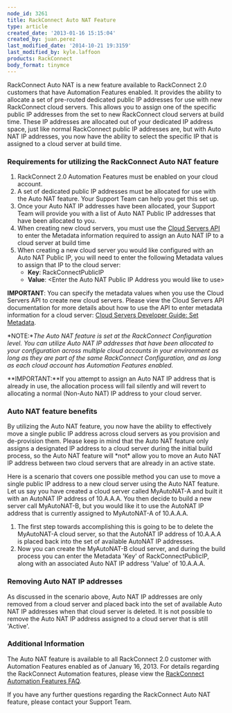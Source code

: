 ```yaml
---
node_id: 3261
title: RackConnect Auto NAT Feature
type: article
created_date: '2013-01-16 15:15:04'
created_by: juan.perez
last_modified_date: '2014-10-21 19:3159'
last_modified_by: kyle.laffoon
products: RackConnect
body_format: tinymce
---
```


RackConnect Auto NAT is a new feature available to RackConnect 2.0
customers that have Automation Features enabled.  It provides the
ability to allocate a set of pre-routed dedicated public IP addresses
for use with new RackConnect cloud servers.  This allows you to assign
one of the specific public IP addresses from the set to new RackConnect
cloud servers at build time.  These IP addresses are allocated out of
your dedicated IP address space, just like normal RackConnect public IP
addresses are, but with Auto NAT IP addresses, you now have the ability
to select the specific IP that is assigned to a cloud server at build
time.

### Requirements for utilizing the RackConnect Auto NAT feature

1.  RackConnect 2.0 Automation Features must be enabled on your cloud
    account.
2.  A set of dedicated public IP addresses must be allocated for use
    with the Auto NAT feature.  Your Support Team can help you get this
    set up.
3.  Once your Auto NAT IP addresses have been allocated, your Support
    Team will provide you with a list of Auto NAT Public IP addresses
    that have been allocated to you.
4.  When creating new cloud servers, you must use the [Cloud Servers
    API](http://docs.rackspace.com/servers/api/v2/cs-devguide/content/ch_preface.html)
    to enter the Metadata information required to assign an Auto NAT IP
    to a cloud server at build time
5.  When creating a new cloud server you would like configured with an
    Auto NAT Public IP, you will need to enter the following Metadata
    values to assign that IP to the cloud server:
    -   **Key**: RackConnectPublicIP
    -   **Value**: \<Enter the Auto NAT Public IP Address you would like
        to use\>

**IMPORTANT**: You can specify the metadata values when you use the
Cloud Servers API to create new cloud servers. Please view the Cloud
Servers API documentation for more details about how to use the API to
enter metadata information for a cloud server: [Cloud Servers Developer
Guide: Set
Metadata](http://docs.rackspace.com/servers/api/v2/cs-devguide/content/Create_or_Replace_Metadata-d1e5358.html).

*NOTE:**The Auto NAT feature is set at the RackConnect Configuration
level.  You can utilize Auto NAT IP addresses that have been allocated
to your configuration across multiple cloud accounts in your environment
as long as they are part of the same RackConnect Configuration, and as
long as each cloud account has Automation Features enabled.*

**IMPORTANT:**If you attempt to assign an Auto NAT IP address that is
already in use, the allocation process will fail silently and will
revert to allocating a normal (Non-Auto NAT) IP address to your cloud
server.

### Auto NAT feature benefits

By utilizing the Auto NAT feature, you now have the ability to
effectively move a single public IP address across cloud servers as you
provision and de-provision them.  Please keep in mind that the Auto NAT
feature only assigns a designated IP address to a cloud server during
the initial build process, so the Auto NAT feature will \*not\* allow
you to move an Auto NAT IP address between two cloud servers that are
already in an active state. 

Here is a scenario that covers one possible method you can use to move a
single public IP address to a new cloud server using the Auto NAT
feature.  Let us say you have created a cloud server called MyAutoNAT-A
and built it with an AutoNAT IP address of 10.A.A.A.  You then decide to
build a new server call MyAutoNAT-B, but you would like it to use the
AutoNAT IP address that is currently assigned
to MyAutoNAT-A of 10.A.A.A.

1.  The first step towards accomplishing this is going to be to delete
    the MyAutoNAT-A cloud server, so that the AutoNAT IP address of
    10.A.A.A is placed back into the set of available AutoNAT IP
    addresses.
2.  Now you can create the MyAutoNAT-B cloud server, and during the
    build process you can enter the Metadata 'Key' of
    RackConnectPublicIP, along with an associated Auto NAT IP address
    'Value' of 10.A.A.A.

### Removing Auto NAT IP addresses

As discussed in the scenario above, Auto NAT IP addresses are only
removed from a cloud server and placed back into the set of available
Auto NAT IP addresses when that cloud server is deleted.  It is not
possible to remove the Auto NAT IP address assigned to a cloud server
that is still 'Active'.

### Additional Information

The Auto NAT feature is available to all RackConnect 2.0 customer with
Automation Features enabled as of January 16, 2013.  For details
regarding the RackConnect Automation features, please view the
[RackConnect Automation Features
FAQ](http://www.rackspace.com/knowledge_center/article/rackconnect-automation-features-faq).

If you have any further questions regarding the RackConnect Auto NAT
feature, please contact your Support Team.

